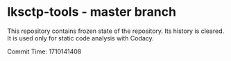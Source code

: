 # lksctp-tools - master branch

This repository contains frozen state of the repository.
Its history is cleared. It is used only for static code
analysis with Codacy.

Commit Time: 1710141408